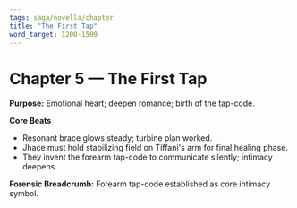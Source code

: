 ```yaml
---
tags: saga/novella/chapter
title: "The First Tap"
word_target: 1200-1500
---
```


# Chapter 5 — The First Tap

**Purpose:** Emotional heart; deepen romance; birth of the tap-code.

**Core Beats**
- Resonant brace glows steady; turbine plan worked.
- Jhace must hold stabilizing field on Tiffani's arm for final healing phase.
- They invent the forearm tap-code to communicate silently; intimacy deepens.

**Forensic Breadcrumb:** Forearm tap-code established as core intimacy symbol.
